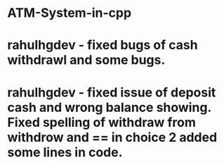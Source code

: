 # ATM-System-in-cpp
# rahulhgdev - fixed bugs of cash withdrawl and some bugs.
# rahulhgdev - fixed issue of deposit cash and wrong balance showing. Fixed spelling of withdraw from withdrow and == in choice 2 added some lines in code.